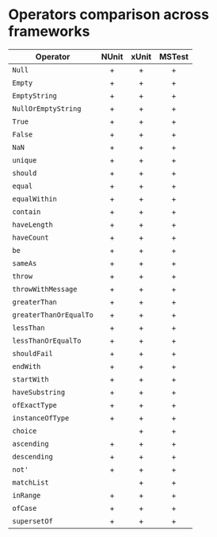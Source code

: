 Operators comparison across frameworks
======================================

| Operator               | NUnit | xUnit | MSTest |
|------------------------|:-----:|:-----:|:------:|
| `Null`                 | +     | +     | +      |
| `Empty`                | +     | +     | +      |
| `EmptyString`          | +     | +     | +      |
| `NullOrEmptyString`    | +     | +     | +      |
| `True`                 | +     | +     | +      |
| `False`                | +     | +     | +      |
| `NaN`                  | +     | +     | +      |
| `unique`               | +     | +     | +      |
| `should`               | +     | +     | +      |
| `equal`                | +     | +     | +      |
| `equalWithin`          | +     | +     | +      |
| `contain`              | +     | +     | +      |
| `haveLength`           | +     | +     | +      |
| `haveCount`            | +     | +     | +      |
| `be`                   | +     | +     | +      |
| `sameAs`               | +     | +     | +      |
| `throw`                | +     | +     | +      |
| `throwWithMessage`     | +     | +     | +      |
| `greaterThan`          | +     | +     | +      |
| `greaterThanOrEqualTo` | +     | +     | +      |
| `lessThan`             | +     | +     | +      |
| `lessThanOrEqualTo`    | +     | +     | +      |
| `shouldFail`           | +     | +     | +      |
| `endWith`              | +     | +     | +      |
| `startWith`            | +     | +     | +      |
| `haveSubstring`        | +     | +     | +      |
| `ofExactType`          | +     | +     | +      |
| `instanceOfType`       | +     | +     | +      |
| `choice`               |       | +     | +      |
| `ascending`            | +     | +     | +      |
| `descending`           | +     | +     | +      |
| `not'`                 | +     | +     | +      |
| `matchList`            |       | +     | +      |
| `inRange`              | +     | +     | +      |
| `ofCase`               | +     | +     | +      |
| `supersetOf`           | +     | +     | +      |
